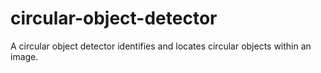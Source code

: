 # circular-object-detector
A circular object detector identifies and locates circular objects within an image.

